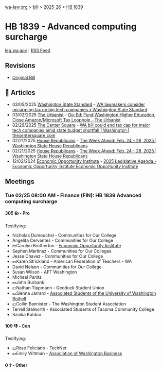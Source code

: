 [wa-law.org](/) > [bill](/bill/) > [2025-26](/bill/2025-26/) > [HB 1839](/bill/2025-26/hb/1839/)

# HB 1839 - Advanced computing surcharge
[leg.wa.gov](https://app.leg.wa.gov/billsummary?BillNumber=1839&Year=2025&Initiative=false) | [RSS Feed](./rss.xml)

## Revisions
* [Original Bill](1/)

## 📰 Articles
* 03/05/2025 [Washington State Standard](/org/washington_state_standard/) - [WA lawmakers consider uncapping tax on big tech companies • Washington State Standard](https://washingtonstatestandard.com/2025/03/05/washington-lawmakers-consider-uncapping-tax-on-big-tech-companies-to-fund-higher-ed/#:~:text=House%20Bill%201839)
* 03/02/2025 [The Urbanist](/org/the_urbanist/) - [Op-Ed: Fund Washington Higher Education, Close Amazon/Microsoft Tax Loophole - The Urbanist](https://www.theurbanist.org/2025/03/02/op-ed-fund-washington-higher-education-close-amazon-loophole/#:~:text=House%20Bill%201839)
* 02/26/2025 [The Center Square](/org/the_center_square/) - [WA bill could end tax cap for major tech companies amid state budget shortfall | Washington | thecentersquare.com](https://www.thecentersquare.com/washington/article_bc6cd952-f47e-11ef-9bdf-5b3c33eb5ea5.html#:~:text=If%20approved,%20House%20Bill%201839)
* 02/21/2025 [House Republicans](/org/house_republicans/) - [The Week Ahead: Feb. 24 - 28, 2025 | Washington State House Republicans](http://houserepublicans.wa.gov/week/the-week-ahead-feb-24-28-2025/#:~:text=HB%201839)
* 02/21/2025 [House Republicans](/org/house_republicans/) - [The Week Ahead: Feb. 24 - 28, 2025 | Washington State House Republicans](https://houserepublicans.wa.gov/week/the-week-ahead-feb-24-28-2025/#:~:text=HB%201839)
* 12/02/2024 [Economic Opportunity Institute](/org/economic_opportunity_institute/) - [2025 Legislative Agenda - Economic Opportunity Institute Economic Opportunity Institute](https://www.opportunityinstitute.org/2025-legislative-agenda/#:~:text=House%20Bill%201839)

## Meetings
### Tue 02/25 08:00 AM - Finance (FIN): HB 1839 Advanced computing surcharge
#### 305 👍 - Pro
Testifying:
* Nicholas Dumouchel - Communities for Our College
* Angelita Cervantes - Communities for Our College
* 💵Carolyn Brotherton - [Economic Opportunity Institute](/org/economic_opportunity_institute/)
* Sephen Martinez - Communities for Our Colleges
* Jesse Chavez - Communities for Our College
* 💵Karen Strickland - American Federation of Teachers - WA
* David Nelson - Communities for Our College
* Susan Wilson - AFT Washington
* Michael Panitz
* 💵John Burbank
* 💵Nathan Tippmann - Geoduck Student Union
* 💵Sienna Jarrard - [Associated Students of the University of Washington Bothell](/org/associated_students_of_the_university_of_washington_bothell/)
* 💵Collin Bannister - The Washington Student Association
* Terrell Stalworth - Associated Students of Tacoma Community College
* Sanika Kabbur

#### 109 👎 - Con
Testifying:
* 💵Rose Feliciano - TechNet
* 💵Emily Wittman - [Association of Washington Business](/org/association_of_washington_business/)

#### 0 ❓ - Other
